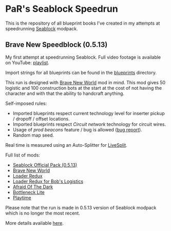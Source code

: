 # PaR's Seablock Speedrun
This is the repository of all blueprint books I've created in my attempts at speedrunning
[Seablock](https://mods.factorio.com/mod/SeaBlockMetaPack) modpack.

## Brave New Speedblock (0.5.13)

My first attempt at speedrunning Seablock. Full video footage is available on YouTube:
[playlist](https://www.youtube.com/playlist?list=PLDrB_g0ay4stcIxjDnMsa5WdVqN7aqKVW).

Import strings for all blueprints can be found in the [blueprints](v0.5.13-bnw/blueprints) directory.

This run is designed with [Brave New World](https://mods.factorio.com/mod/brave-new-world) mod in mind.
This mod gives 50 logistic and 100 construction bots at the start at the cost of not having the character
and with that the ability to handcraft anything.

Self-imposed rules:
  * Imported blueprints respect current technology level for inserter pickup / dropoff / offset locations.
  * Imported blueprints respect *Circuit network* technology for circuit wires.
  * Usage of *prod beacons* feature / bug is allowed ([bug report](https://forums.factorio.com/viewtopic.php?p=385839)).
  * Random map seed.

Real time is measured using an Auto-Splitter for [LiveSplit](https://livesplit.org/).

Full list of mods:
  * [Seablock Official Pack (0.5.13)](https://mods.factorio.com/mod/SeaBlockMetaPack)
  * [Brave New World](https://mods.factorio.com/mod/brave-new-world)
  * [Loader Redux](https://mods.factorio.com/mod/LoaderRedux)
  * [Loader Redux for Bob's Logistics](https://mods.factorio.com/mod/LoaderRedux-BobLogistics)
  * [Afraid Of The Dark](https://mods.factorio.com/mod/AfraidOfTheDark)
  * [Bottleneck Lite](https://mods.factorio.com/mod/BottleneckLite)
  * [Playtime](https://mods.factorio.com/mod/playtime)

Please note that the run is made in 0.5.13 version of Seablock modpack which is no longer the most recent.

More details available [here](v0.5.13-bnw).
